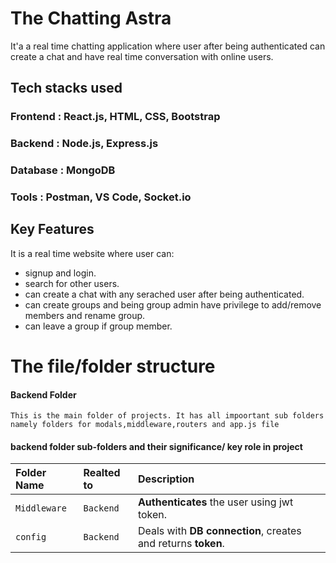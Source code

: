 
# The Chatting Astra
 It'a a real time chatting application where user after being authenticated can create a chat and have real time conversation with online  users.

## Tech stacks used
### Frontend :  React.js, HTML, CSS, Bootstrap
### Backend  :  Node.js, Express.js
### Database :  MongoDB
### Tools    :  Postman, VS Code, Socket.io

## Key Features

It is a real time website where user can:
- signup and login.
- search for other users. 
- can create a chat with any serached user after being authenticated.
- can create groups and being group admin have privilege to add/remove members and rename group. 
- can leave a group if group member.

# The file/folder structure

#### Backend Folder

```
This is the main folder of projects. It has all impoortant sub folders
namely folders for modals,middleware,routers and app.js file
```
#### backend folder sub-folders and their significance/ key role in project

| Folder Name | Realted to     | Description        | 
| :-------- | :------- | :------------------------- |
| `Middleware` | `Backend` | **Authenticates** the user using jwt token. |
| `config` | `Backend` | Deals with **DB connection**, creates and returns **token**.|




